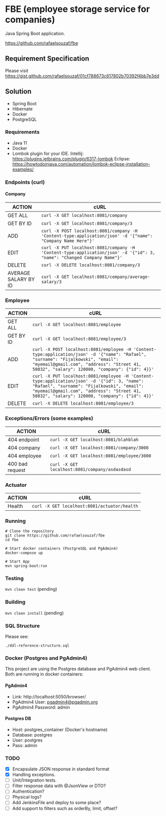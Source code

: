 # FBE (employee storage service for companies)

Java Spring Boot application.

https://github.com/rafaelsouzaf/fbe

## Requirement Specification
Please visit https://gist.github.com/rafaelsouzaf/01cf788673c617802b70392f4bb7e3dd

## Solution

- Spring Boot
- Hibernate
- Docker
- PostgreSQL

### Requirements

- Java 11
- Docker
- Lombok plugin for your IDE.
Intellij:
https://plugins.jetbrains.com/plugin/6317-lombok
Eclipse:
https://howtodoinjava.com/automation/lombok-eclipse-installation-examples/

### Endpoints (curl)

#### Company

| ACTION            | cURL
| ------            | ------
| GET ALL           | `curl -X GET localhost:8081/company`
| GET BY ID         | `curl -X GET localhost:8081/company/3`
| ADD               | `curl -X POST localhost:8081/company -H 'Content-type:application/json' -d '{"name": "Company Name Here"}'`
| EDIT              | `curl -X PUT localhost:8081/company -H 'Content-type:application/json' -d '{"id": 3, "name": "Changed Company Name"}'`
| DELETE            | `curl -X DELETE localhost:8081/company/3`
| AVERAGE SALARY BY ID | `curl -X GET localhost:8081/company/average-salary/3`


### Employee

| ACTION            | cURL
| ------            | ------
| GET ALL           | `curl -X GET localhost:8081/employee`
| GET BY ID         | `curl -X GET localhost:8081/employee/3`
| ADD               | `curl -X POST localhost:8081/employee -H 'Content-type:application/json' -d '{"name": "Rafael", "surname": "Fijalkowski", "email": "myemail@gmail.com", "address": "Street 41, 50832", "salary": 120000, "company": {"id": 4}}'`
| EDIT              | `curl -X PUT localhost:8081/employee -H 'Content-type:application/json' -d '{"id": 3, "name": "Rafael", "surname": "Fijalkowski", "email": "myemail@gmail.com", "address": "Street 41, 50832", "salary": 120000, "company": {"id": 4}}'`
| DELETE            | `curl -X DELETE localhost:8081/employee/3`


### Exceptions/Errors (some examples)

| ACTION            | cURL
| ------            | ------
| 404 endpoint      | `curl -X GET localhost:8081/blahblah`
| 404 company       | `curl -X GET localhost:8081/company/3000`
| 404 employee      | `curl -X GET localhost:8081/employee/3000`
| 400 bad request   | `curl -X GET localhost:8081/company/asdasdasd`

### Actuator

| ACTION            | cURL
| ------            | ------
| Health            | `curl -X GET localhost:8081/actuator/health`

### Running

```
# Clone the repository
git clone https://github.com/rafaelsouzaf/fbe
cd fbe

# Start docker containers (PostgreSQL and PgAdmin4)
docker-compose up

# Start App
mvn spring-boot:run
```

### Testing

`mvn clean test` (pending)

### Building

`mvn clean install` (pending)

### SQL Structure

Please see:

`./ddl-reference-structure.sql`

### Docker (Postgres and PgAdmin4)

This project are using the Postgres database and PgAdmin4 web client. Both are running in 
docker containers:

#### PgAdmin4
- Link: http://localhost:5050/browser/
- PgAdmin4 User: pgadmin4@pgadmin.org
- PgAdmin4 Password: admin

#### Postgres DB 
- Host: postgres_container (Docker's hostname)
- Database: postgres
- User: postgres
- Pass: admin

### TODO

- [X] Encapsulate JSON response in standard format
- [X] Handling exceptions.
- [ ] Unit/Integration tests.
- [ ] Filter response data with @JsonView or DTO?
- [ ] Authentication?
- [ ] Physical logs?
- [ ] Add JenkinsFile and deploy to some place?
- [ ] Add support to filters such as orderBy, limit, offset?
